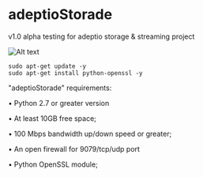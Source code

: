 # adeptioStorade
v1.0 alpha testing for adeptio storage & streaming project

![Alt text](https://blog.adeptio.cc/wp-content/uploads/2018/11/Selection_105.png)

    sudo apt-get update -y
    sudo apt-get install python-openssl -y

"adeptioStorade" requirements:

• Python 2.7 or greater version

• At least 10GB free space;

• 100 Mbps bandwidth up/down speed or greater;

• An open firewall for 9079/tcp/udp port

• Python OpenSSL module;
